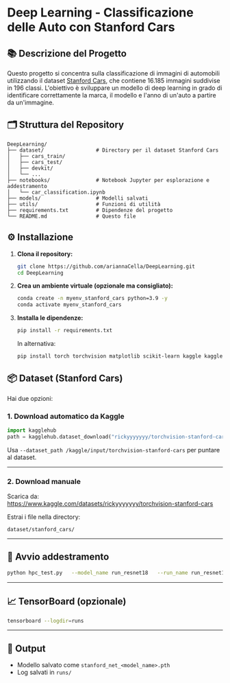 # Deep Learning - Classificazione delle Auto con Stanford Cars

## 📚 Descrizione del Progetto

Questo progetto si concentra sulla classificazione di immagini di automobili utilizzando il dataset [Stanford Cars](https://ai.stanford.edu/~jkrause/cars/car_dataset.html), che contiene 16.185 immagini suddivise in 196 classi. L'obiettivo è sviluppare un modello di deep learning in grado di identificare correttamente la marca, il modello e l'anno di un'auto a partire da un'immagine.

## 🗂️ Struttura del Repository

```
DeepLearning/
├── dataset/                 # Directory per il dataset Stanford Cars
│   ├── cars_train/
│   ├── cars_test/
│   ├── devkit/
│   └── ...
├── notebooks/               # Notebook Jupyter per esplorazione e addestramento
│   └── car_classification.ipynb
├── models/                  # Modelli salvati
├── utils/                   # Funzioni di utilità
├── requirements.txt         # Dipendenze del progetto
└── README.md                # Questo file
```

## ⚙️ Installazione

1. **Clona il repository:**

   ```bash
   git clone https://github.com/ariannaCella/DeepLearning.git
   cd DeepLearning
   ```

2. **Crea un ambiente virtuale (opzionale ma consigliato):**
   ```bash
   conda create -n myenv_stanford_cars python=3.9 -y
   conda activate myenv_stanford_cars
   ```

3. **Installa le dipendenze:**

   ```bash
   pip install -r requirements.txt
   ```
   In alternativa:
   ```bash
   pip install torch torchvision matplotlib scikit-learn kaggle kagglehub tensorboard
   ```

## 📦 Dataset (Stanford Cars)

Hai due opzioni:

### 1. **Download automatico da Kaggle**

```python
import kagglehub
path = kagglehub.dataset_download("rickyyyyyyy/torchvision-stanford-cars")
```

Usa `--dataset_path /kaggle/input/torchvision-stanford-cars` per puntare al dataset.

---

### 2. **Download manuale**

Scarica da:  
https://www.kaggle.com/datasets/rickyyyyyyy/torchvision-stanford-cars

Estrai i file nella directory:

```
dataset/stanford_cars/
```

---

## 🚀 Avvio addestramento

```bash
python hpc_test.py   --model_name run_resnet18   --run_name run_resnet18   --epochs 30   --batch_size 32   --lr 0.0001   --dataset_path /kaggle/input/torchvision-stanford-cars   --print_every 200   --opt Adam
```

---

## 📈 TensorBoard (opzionale)

```bash
tensorboard --logdir=runs
```

---

## 💾 Output

- Modello salvato come `stanford_net_<model_name>.pth`
- Log salvati in `runs/`



